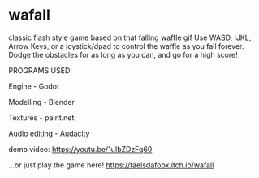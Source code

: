 # wafall
classic flash style game based on that falling waffle gif
Use WASD, IJKL, Arrow Keys, or a joystick/dpad to control the waffle as you fall forever. Dodge the obstacles for as long as you can, and go for a high score!

PROGRAMS USED:

Engine - Godot

Modelling - Blender

Textures - paint.net

Audio editing - Audacity

demo video: https://youtu.be/1uIbZDzFq60

...or just play the game here! https://taelsdafoox.itch.io/wafall
